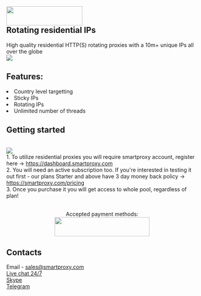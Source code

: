 ## <img src="https://smartproxy.com/wp-content/themes/smartproxy/images/smartproxy-logo.svg" alt="" width="200" height="50"> <br>Rotating residential IPs

High quality residential HTTP(S) rotating proxies with a 10m+ unique IPs all over the globe
<br><img src="https://smartproxy.com/wp-content/uploads/2019/04/How-Smartproxy-Proxy-network-Works.svg">

## Features:
<li>Country level targetting
<li>Sticky IPs
<li>Rotating IPs
<li>Unlimited number of threads

## Getting started
<br><img src="https://smartproxy.com/wp-content/uploads/2019/02/order-smartproxy.png">
<br> 1. To utilize residential proxies you will require smartproxy account, register here -> https://dashboard.smartproxy.com
<br> 2. You will need an active subscription too. If you're interested in testing it out first - our plans Starter and above have 3 day money back policy -> https://smartproxy.com/pricing
<br> 3. Once you purchase it you will get access to whole pool, regardless of plan!
<br><br><center>Accepted payment methods:
<br><img src="https://smartproxy.com/wp-content/uploads/2018/09/payment-methods-smartproxy-residential-rotating-proxies.svg" alt="" width="250" height="50"></center>

## Contacts
Email - sales@smartproxy.com
<br><a href="https://smartproxy.com">Live chat 24/7</a>
<br><a href="https://join.skype.com/invite/bZDHw4NZg2G9">Skype</a>
<br><a href="https://t.me/smartproxy_com">Telegram</a>

